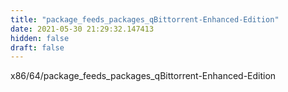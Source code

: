 ```yaml
---
title: "package_feeds_packages_qBittorrent-Enhanced-Edition"
date: 2021-05-30 21:29:32.147413
hidden: false
draft: false
---
```


x86/64/package_feeds_packages_qBittorrent-Enhanced-Edition

